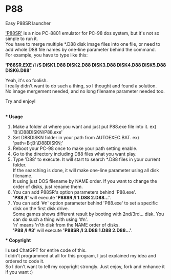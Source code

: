 # P88
Easy P88SR launcher 

<a href="https://archive.org/details/88emu-100">'P88SR'</a> is a nice PC-8801 emulator for PC-98 dos system, but it's not so simple to run it.<br>
You have to merge multiple *.D88 disk image files into one file, or need to add whole D88 file names by one-line parameter behind the command.<br>
For example, you have to type like this:

<b>'P88SR.EXE /l /S DISK1.D88 DISK2.D88 DISK3.D88 DISK4.D88 DISK5.D88 DISK6.D88'</b>

Yeah, it's so foolish.<br>
I really didn't want to do such a thing, so I thought and found a solution.<br>
No image mergement needed, and no long filename parameter needed too.

Try and enjoy!
<br><br>


<b>* Usage</b>
  
 1) Make a folder at where you want and just put P88.exe file into it. ex) 'B:\D88DISKN\P88.exe'
 2) Set D88DISKN folder in your path from AUTOEXEC.BAT. ex) 'path=B:\;B:\D88DISKN;'
 3) Reboot your PC-98 once to make your path setting enable.
 4) Go to the directory including D88 files what you want play.
 5) Type 'D88' to execute. It will start to search *.D88 files in your current folder.<br>
    If the searching is done, it will make one-line parameter using all disk filename.<br>
    It using just DOS filename by NAME order. If you want to change the order of disks, just rename them.
 6) You can add P88SR's option parameters behind 'P88.exe'.<br>
    <b>'P88 /l'</b> will execute <b>'P88SR /l 1.D88 2.D88...'</b>.
 7) You can add '#n' option parameter behind 'P88.exe' to set a specific disk on the first disk drive.<br>
    Some games shows different result by booting with 2nd/3rd... disk. You can do such a thing with using '#n'.<br>
    'n' means 'n'th disk from the NAME order of disks.<br>
    <b>'P88 /l #3'</b> will execute <b>'P88SR /l 3.D88 1.D88 2.D88...'</b>.

<b>* Copyright</b></p>
  I used ChatGPT for entire code of this.<br>
  I didn't programmed at all for this program, I just explained my idea and ordered to code it.<br>
  So I don't want to tell my copyright strongly. Just enjoy, fork and enhance it if you want :)
